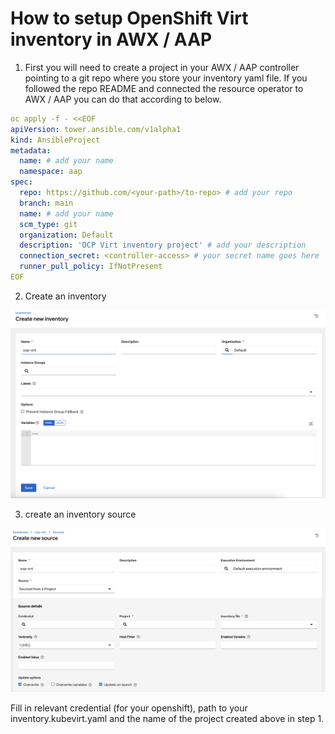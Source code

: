 # How to setup OpenShift Virt inventory in AWX / AAP

1. First you will need to create a project in your AWX / AAP controller pointing 
to a git repo where you store your inventory yaml file. If you followed the repo README and connected the resource operator to AWX / AAP you can do that according to below. 

```yaml
oc apply -f - <<EOF
apiVersion: tower.ansible.com/v1alpha1
kind: AnsibleProject
metadata:
  name: # add your name
  namespace: aap
spec:
  repo: https://github.com/<your-path>/to-repo> # add your repo
  branch: main
  name: # add your name
  scm_type: git
  organization: Default
  description: 'OCP Virt inventory project' # add your description
  connection_secret: <controller-access> # your secret name goes here
  runner_pull_policy: IfNotPresent
EOF
```

2. Create an inventory

![Alt text](../images/create_inventory.png)

3. create an inventory source

![Alt text](../images/create_inventory_source.png)

Fill in relevant credential (for your openshift), path to your inventory.kubevirt.yaml and the name of the project created above in step 1. 

